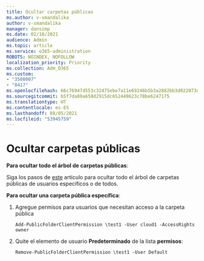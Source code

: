 ```yaml
---
title: Ocultar carpetas públicas
ms.author: v-smandalika
author: v-smandalika
manager: dansimp
ms.date: 02/18/2021
audience: Admin
ms.topic: article
ms.service: o365-administration
ROBOTS: NOINDEX, NOFOLLOW
localization_priority: Priority
ms.collection: Adm_O365
ms.custom:
- "3500007"
- "8417"
ms.openlocfilehash: 66c76947d553c32475ebe7a11e69246b5b3a2882bb3d022873d85b93b3e87887
ms.sourcegitcommit: b5f7da89a650d2915dc652449623c78be6247175
ms.translationtype: HT
ms.contentlocale: es-ES
ms.lasthandoff: 08/05/2021
ms.locfileid: "53945759"
---
```

# <a name="hide-public-folders"></a>Ocultar carpetas públicas

**Para ocultar todo el árbol de carpetas públicas**:

Siga los pasos de [este](https://aka.ms/ControlPF) artículo para ocultar todo el árbol de carpetas públicas de usuarios específicos o de todos.

**Para ocultar una carpeta pública específica**:

1. Agregue permisos para usuarios que necesitan acceso a la carpeta pública

    `Add-PublicFolderClientPermission \test1 -User cloud1 -AccessRights owner`

2. Quite el elemento de usuario **Predeterminado** de la lista **permisos**:

    `Remove-PublicFolderClientPermission \test1 -User Default`
